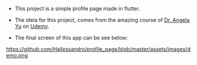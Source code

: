 - This project is a simple profile page made in flutter.

- The ideia for this project, comes from the amazing course of [Dr. Angela Yu](https://twitter.com/yu_angela) on [Udemy](https://www.udemy.com/course/flutter-bootcamp-with-dart/).

- The final screen of this app can be see below:

https://github.com/Hallessandro/profile_page/blob/master/assets/images/demo.png

